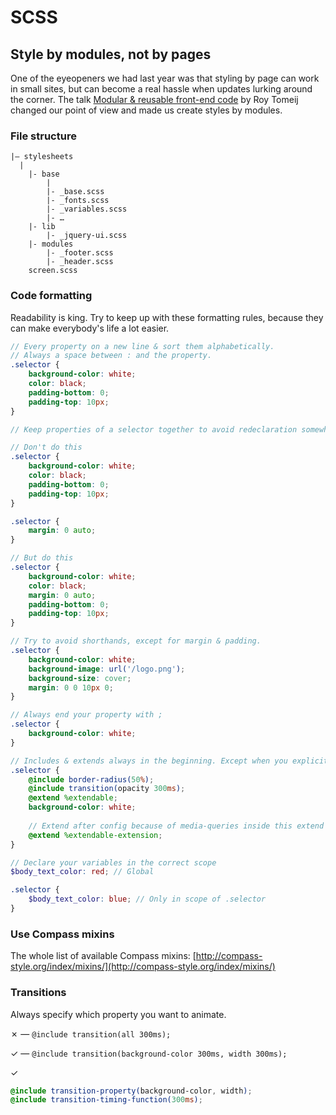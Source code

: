 # SCSS

## Style by modules, not by pages

One of the eyeopeners we had last year was that styling by page can work in small sites, but can become a real hassle when updates lurking around the corner. The talk [Modular & reusable front-end code](http://youtu.be/T6-75HdADc8) by Roy Tomeij changed our point of view and made us create styles by modules.

### File structure

```
|– stylesheets
  |
	|- base
		|
		|- _base.scss
		|- _fonts.scss
		|- _variables.scss
		|- …
	|- lib
		|- _jquery-ui.scss
	|- modules
		|- _footer.scss
		|- _header.scss
	screen.scss
```


### Code formatting

Readability is king. Try to keep up with these formatting rules, because they can make everybody's life a lot easier.

```scss
// Every property on a new line & sort them alphabetically.
// Always a space between : and the property.
.selector {
	background-color: white;
	color: black;
	padding-bottom: 0;
	padding-top: 10px;
}
```

```scss
// Keep properties of a selector together to avoid redeclaration somewhere else.

// Don't do this
.selector {
	background-color: white;
	color: black;
	padding-bottom: 0;
	padding-top: 10px;
}

.selector {
	margin: 0 auto;
}

// But do this
.selector {
	background-color: white;
	color: black;
	margin: 0 auto;
	padding-bottom: 0;
	padding-top: 10px;
}
```

```scss
// Try to avoid shorthands, except for margin & padding.
.selector {
	background-color: white;
	background-image: url('/logo.png');
	background-size: cover;
	margin: 0 0 10px 0;
}
```

```scss
// Always end your property with ;
.selector {
	background-color: white;
}
```

```scss
// Includes & extends always in the beginning. Except when you explicitly want to do it after, but then comment why. 
.selector {
	@include border-radius(50%);
	@include transition(opacity 300ms);
	@extend %extendable;
	background-color: white;
	
	// Extend after config because of media-queries inside this extend
	@extend %extendable-extension;
}
```

```scss
// Declare your variables in the correct scope
$body_text_color: red; // Global

.selector {
	$body_text_color: blue; // Only in scope of .selector
}
```

### Use Compass mixins

The whole list of available Compass mixins: [http://compass-style.org/index/mixins/](http://compass-style.org/index/mixins/)

### Transitions

Always specify which property you want to animate.

✗ — ``@include transition(all 300ms);``

✓ — ``@include transition(background-color 300ms, width 300ms);``

✓
```scss
@include transition-property(background-color, width);
@include transition-timing-function(300ms);
```
